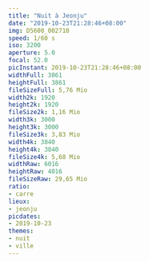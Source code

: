 ```yaml
---
title: "Nuit à Jeonju"
date: "2019-10-23T21:28:46+08:00"
img: D5600_002710
speed: 1/60 s
iso: 3200
aperture: 5.0
focal: 52.0
picInstant: 2019-10-23T21:28:46+08:00
widthFull: 3861
heightFull: 3861
fileSizeFull: 5,76 Mio
width2k: 1920
height2k: 1920
fileSize2k: 1,16 Mio
width3k: 3000
height3k: 3000
fileSize3k: 3,83 Mio
width4k: 3840
height4k: 3840
fileSize4k: 5,68 Mio
widthRaw: 6016
heightRaw: 4016
fileSizeRaw: 29,65 Mio
ratio:
- carre
lieux:
- jeonju
picdates:
- 2019-10-23
themes:
- nuit
- ville
---
```


